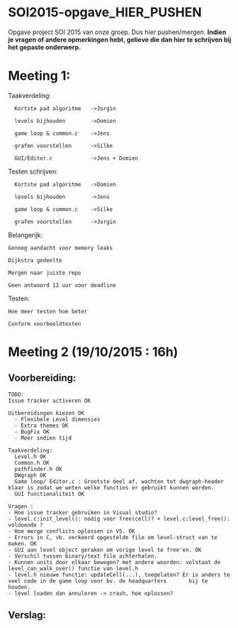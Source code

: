 # SOI2015-opgave_HIER_PUSHEN
Opgave project SOI 2015 van onze groep. Dus hier pushen/mergen.
<b>Indien je vragen of andere opmerkingen hebt, gelieve die dan hier te schrijven bij het gepaste onderwerp.</b>

# Meeting 1:

  Taakverdeling:
  
      Kortste pad algoritme   ->Jorgin
      
      levels bijhouden        ->Domien
      
      game loop & common.c    ->Jens
      
      grafen voorstellen      ->Silke
      
      GUI/Editor.c            ->Jens + Domien
      
  Testen schrijven:
  
      Kortste pad algoritme   ->Domien
      
      levels bijhouden        ->Jens
      
      game loop & common.c    ->Silke
      
      grafen voorstellen      ->Jorgin
  
  Belangerijk:
    
    Genoeg aandacht voor memory leaks
    
    Dijkstra gedeelte 
    
    Mergen naar juiste repo
    
    Geen antwoord 12 uur voor deadline
    
  Testen:
    
    Hoe meer testen hoe beter
    
    Conform voorbeeldtesten
    
    
# Meeting 2  (19/10/2015 : 16h)
    
## Voorbereiding:  
    
    TODO:
    Issue tracker activeren OK
    
    Uitbereidingen kiezen OK
      - Flexibele Level dimensies
      - Extra themes OK
      - BugFix OK
      - Meer indien tijd
      
    Taakverdeling:
      Level.h OK
      Common.h OK
      pathfinder.h OK
      DWgraph OK
      Game loop/ Editor.c : Grootste deel af, wachten tot dwgraph-header klaar is zodat we weten welke functies er gebruikt kunnen worden.
      GUI functionaliteit OK
    
    Vragen : 
    - Hoe issue tracker gebruiken in Visual studio?
    - level.c:init_level(): nodig voor free(cell)? + level.c:level_free(): voldoende ?
    - Hoe merge conflicts oplossen in VS. OK
    - Errors in C, vb. verkeerd opgestelde file om level-struct van te maken. OK
    - GUI aan level object geraken om vorige level te free'en. OK
    - Verschil tussen binary/text file achterhalen.
    - Kunnen units door elkaar bewegen? met andere woorden: volstaat de level_can_walk_over() functie van level.h 
    - level.h nieuwe functie: updateCell(...), toegelaten? Er is anders te veel code in de game loop voor bv. de headquarters       bij te houden. 
    - level loaden dan annuleren -> crash, hoe oplossen?

## Verslag:

